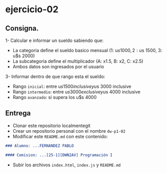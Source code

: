 # ejercicio-02

## Consigna.

1- Calcular e informar un sueldo sabiendo que:

  - La categoria define el sueldo basico mensual (1: u$s 1000, 2: u$s 1500, 3: u$s 2000)
  - La subcategoria define el multiplicador (A: x1.5, B: x2, C: x2.5)
  - Ambos datos son ingresados por el usuario

3- Informar dentro de que rango esta el sueldo:

  - Rango `inicial`: entre u$s 1500 inclusive y u$s 3000 inclusive
  - Rango `intermedio`: entre u$s 3000 exclusive y u$s 4000 inclusive
  - Rango `avanzado`: si supera los u$s 4000

## Entrega

- Clonar este repositorio localmentegit
- Crear un repositorio personal con el nombre `dw-p1-02`
- Modificar este `README.md` con este contenido:

```markdown
### Alumno: ...FERNANDEZ PABLO

#### Comision: ...[25-1][DWN2AV] Programación I
```

- Subir los archivos `index.html`, `index.js` y `README.md`
